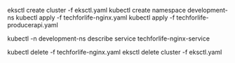 eksctl create cluster -f eksctl.yaml
kubectl create namespace development-ns
kubectl apply -f techforlife-nginx.yaml
kubectl apply -f techforlife-producerapi.yaml

kubectl -n development-ns describe service techforlife-nginx-service

kubectl delete -f techforlife-nginx.yaml
eksctl delete cluster -f eksctl.yaml